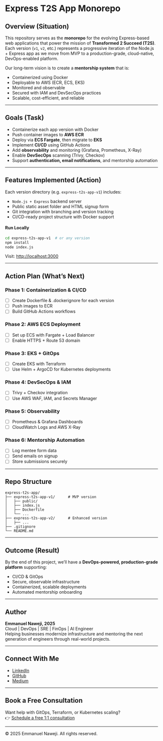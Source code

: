# Express T2S App Monorepo

## Overview (Situation)

This repository serves as the **monorepo** for the evolving Express-based web applications that power the mission of **Transformed 2 Succeed (T2S)**. Each version (`v1`, `v2`, etc.) represents a progressive iteration of the Node.js + Express app as we move from MVP to a production-grade, cloud-native, DevOps-enabled platform.

Our long-term vision is to create a **mentorship system** that is:
- Containerized using Docker
- Deployable to AWS (ECR, ECS, EKS)
- Monitored and observable
- Secured with IAM and DevSecOps practices
- Scalable, cost-efficient, and reliable

---

## Goals (Task)

- Containerize each app version with Docker
- Push container images to **AWS ECR**
- Deploy via **ECS Fargate**, then migrate to **EKS**
- Implement **CI/CD** using GitHub Actions
- Add **observability** and monitoring (Grafana, Prometheus, X-Ray)
- Enable **DevSecOps** scanning (Trivy, Checkov)
- Support **authentication, email notifications**, and mentorship automation

---

## Features Implemented (Action)

Each version directory (e.g. `express-t2s-app-v1`) includes:

- `Node.js + Express` backend server
- Public static asset folder and HTML signup form
- Git integration with branching and version tracking
- CI/CD-ready project structure with Docker support

#### Run Locally

```bash
cd express-t2s-app-v1  # or any version
npm install
node index.js
```

Visit: [http://localhost:3000](http://localhost:3000)

---

## Action Plan (What’s Next)

### Phase 1: Containerization & CI/CD
- [ ] Create Dockerfile & .dockerignore for each version
- [ ] Push images to ECR
- [ ] Build GitHub Actions workflows

### Phase 2: AWS ECS Deployment
- [ ] Set up ECS with Fargate + Load Balancer
- [ ] Enable HTTPS + Route 53 domain

### Phase 3: EKS + GitOps
- [ ] Create EKS with Terraform
- [ ] Use Helm + ArgoCD for Kubernetes deployments

### Phase 4: DevSecOps & IAM
- [ ] Trivy + Checkov integration
- [ ] Use AWS WAF, IAM, and Secrets Manager

### Phase 5: Observability
- [ ] Prometheus & Grafana Dashboards
- [ ] CloudWatch Logs and AWS X-Ray

### Phase 6: Mentorship Automation
- [ ] Log mentee form data
- [ ] Send emails on signup
- [ ] Store submissions securely

---

## Repo Structure

```
express-t2s-app/
├── express-t2s-app-v1/      # MVP version
│   ├── public/
│   ├── index.js
│   ├── Dockerfile
│   └── ...
├── express-t2s-app-v2/      # Enhanced version
│   ├── ...
├── .gitignore
└── README.md
```

---

## Outcome (Result)

By the end of this project, we’ll have a **DevOps-powered, production-grade platform** supporting:

- CI/CD & GitOps
- Secure, observable infrastructure
- Containerized, scalable deployments
- Automated mentorship onboarding

---

## Author

**Emmanuel Naweji, 2025**  
Cloud | DevOps | SRE | FinOps | AI Engineer  
Helping businesses modernize infrastructure and mentoring the next generation of engineers through real-world projects.

---

## Connect With Me

- [LinkedIn](https://www.linkedin.com/in/ready2assist/)
- [GitHub](https://github.com/Here2ServeU)
- [Medium](https://medium.com/@here2serveyou)

---

## Book a Free Consultation

Want help with GitOps, Terraform, or Kubernetes scaling?  
👉 [Schedule a free 1:1 consultation](https://bit.ly/letus-meet)

---

© 2025 Emmanuel Naweji. All rights reserved.

